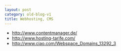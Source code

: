 ```yaml
---
layout: post
category: old-blog-v1
title: Webhosting, CMS
---
```


* http://www.contentmanager.de/
* http://www.hosting-tarife.com/
* http://www.ciao.com/Webspace_Domains_13292_3
